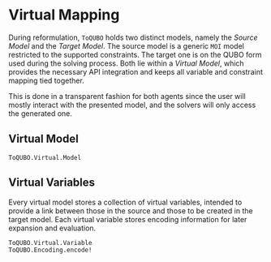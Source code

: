 # Virtual Mapping

During reformulation, `ToQUBO` holds two distinct models, namely the *Source Model* and the *Target Model*.
The source model is a generic `MOI` model restricted to the supported constraints.
The target one is on the QUBO form used during the solving process.
Both lie within a *Virtual Model*, which provides the necessary API integration and keeps all variable and constraint mapping tied together.

This is done in a transparent fashion for both agents since the user will mostly interact with the presented model, and the solvers will only access the generated one.

## Virtual Model

```@docs
ToQUBO.Virtual.Model
```

## Virtual Variables

Every virtual model stores a collection of virtual variables, intended to provide a link between those in the source and those to be created in the target model.
Each virtual variable stores encoding information for later expansion and evaluation.

```@docs
ToQUBO.Virtual.Variable
ToQUBO.Encoding.encode!
```
